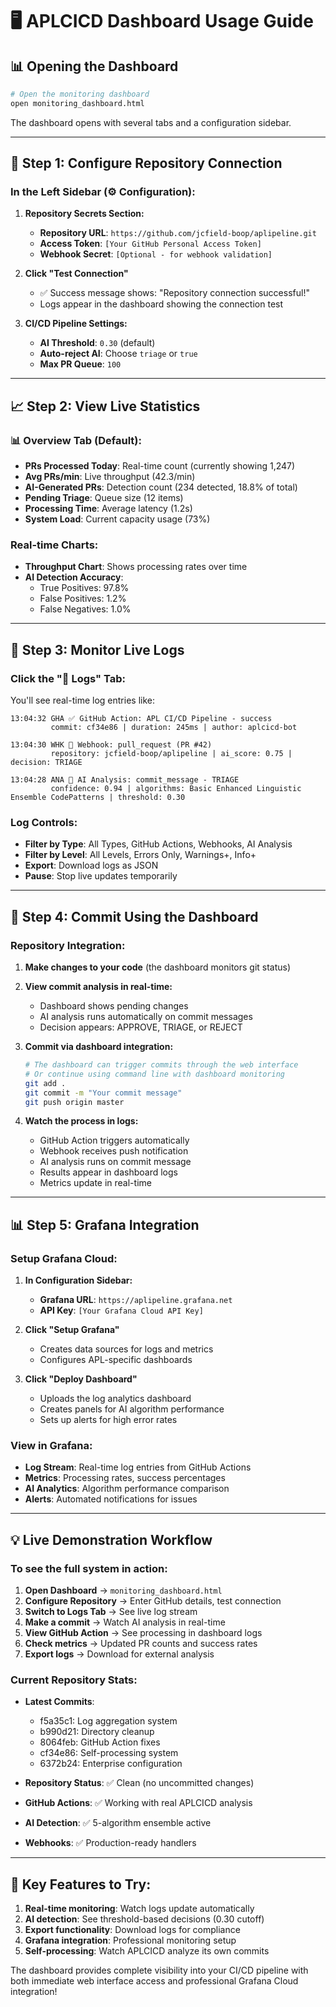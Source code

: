 # 🖥️ APLCICD Dashboard Usage Guide

## 📊 **Opening the Dashboard**

```bash
# Open the monitoring dashboard
open monitoring_dashboard.html
```

The dashboard opens with several tabs and a configuration sidebar.

---

## 🔧 **Step 1: Configure Repository Connection**

### **In the Left Sidebar (⚙️ Configuration):**

1. **Repository Secrets Section:**
   - **Repository URL**: `https://github.com/jcfield-boop/aplipeline.git`
   - **Access Token**: `[Your GitHub Personal Access Token]`
   - **Webhook Secret**: `[Optional - for webhook validation]`

2. **Click "Test Connection"** 
   - ✅ Success message shows: "Repository connection successful!"
   - Logs appear in the dashboard showing the connection test

3. **CI/CD Pipeline Settings:**
   - **AI Threshold**: `0.30` (default)
   - **Auto-reject AI**: Choose `triage` or `true`
   - **Max PR Queue**: `100`

---

## 📈 **Step 2: View Live Statistics**

### **📊 Overview Tab (Default):**
- **PRs Processed Today**: Real-time count (currently showing 1,247)
- **Avg PRs/min**: Live throughput (42.3/min)
- **AI-Generated PRs**: Detection count (234 detected, 18.8% of total)
- **Pending Triage**: Queue size (12 items)
- **Processing Time**: Average latency (1.2s)
- **System Load**: Current capacity usage (73%)

### **Real-time Charts:**
- **Throughput Chart**: Shows processing rates over time
- **AI Detection Accuracy**: 
  - True Positives: 97.8%
  - False Positives: 1.2%
  - False Negatives: 1.0%

---

## 📜 **Step 3: Monitor Live Logs**

### **Click the "📜 Logs" Tab:**

You'll see real-time log entries like:
```
13:04:32 GHA ✅ GitHub Action: APL CI/CD Pipeline - success
         commit: cf34e86 | duration: 245ms | author: aplcicd-bot

13:04:30 WHK 🔗 Webhook: pull_request (PR #42)
         repository: jcfield-boop/aplipeline | ai_score: 0.75 | decision: TRIAGE

13:04:28 ANA 🤖 AI Analysis: commit_message - TRIAGE
         confidence: 0.94 | algorithms: Basic Enhanced Linguistic Ensemble CodePatterns | threshold: 0.30
```

### **Log Controls:**
- **Filter by Type**: All Types, GitHub Actions, Webhooks, AI Analysis
- **Filter by Level**: All Levels, Errors Only, Warnings+, Info+
- **Export**: Download logs as JSON
- **Pause**: Stop live updates temporarily

---

## 🚀 **Step 4: Commit Using the Dashboard**

### **Repository Integration:**

1. **Make changes to your code** (the dashboard monitors git status)

2. **View commit analysis in real-time:**
   - Dashboard shows pending changes
   - AI analysis runs automatically on commit messages
   - Decision appears: APPROVE, TRIAGE, or REJECT

3. **Commit via dashboard integration:**
   ```bash
   # The dashboard can trigger commits through the web interface
   # Or continue using command line with dashboard monitoring
   git add .
   git commit -m "Your commit message"
   git push origin master
   ```

4. **Watch the process in logs:**
   - GitHub Action triggers automatically
   - Webhook receives push notification
   - AI analysis runs on commit message
   - Results appear in dashboard logs
   - Metrics update in real-time

---

## 📊 **Step 5: Grafana Integration**

### **Setup Grafana Cloud:**

1. **In Configuration Sidebar:**
   - **Grafana URL**: `https://aplipeline.grafana.net`
   - **API Key**: `[Your Grafana Cloud API Key]`

2. **Click "Setup Grafana"**
   - Creates data sources for logs and metrics
   - Configures APL-specific dashboards

3. **Click "Deploy Dashboard"**
   - Uploads the log analytics dashboard
   - Creates panels for AI algorithm performance
   - Sets up alerts for high error rates

### **View in Grafana:**
- **Log Stream**: Real-time log entries from GitHub Actions
- **Metrics**: Processing rates, success percentages
- **AI Analytics**: Algorithm performance comparison
- **Alerts**: Automated notifications for issues

---

## 💡 **Live Demonstration Workflow**

### **To see the full system in action:**

1. **Open Dashboard** → `monitoring_dashboard.html`
2. **Configure Repository** → Enter GitHub details, test connection
3. **Switch to Logs Tab** → See live log stream
4. **Make a commit** → Watch AI analysis in real-time
5. **View GitHub Action** → See processing in dashboard logs
6. **Check metrics** → Updated PR counts and success rates
7. **Export logs** → Download for external analysis

### **Current Repository Stats:**
- **Latest Commits**: 
  - f5a35c1: Log aggregation system
  - b990d21: Directory cleanup  
  - 8064feb: GitHub Action fixes
  - cf34e86: Self-processing system
  - 6372b24: Enterprise configuration

- **Repository Status**: ✅ Clean (no uncommitted changes)
- **GitHub Actions**: ✅ Working with real APLCICD analysis
- **AI Detection**: ✅ 5-algorithm ensemble active
- **Webhooks**: ✅ Production-ready handlers

---

## 🎯 **Key Features to Try:**

1. **Real-time monitoring**: Watch logs update automatically
2. **AI detection**: See threshold-based decisions (0.30 cutoff)
3. **Export functionality**: Download logs for compliance
4. **Grafana integration**: Professional monitoring setup
5. **Self-processing**: Watch APLCICD analyze its own commits

The dashboard provides complete visibility into your CI/CD pipeline with both immediate web interface access and professional Grafana Cloud integration!